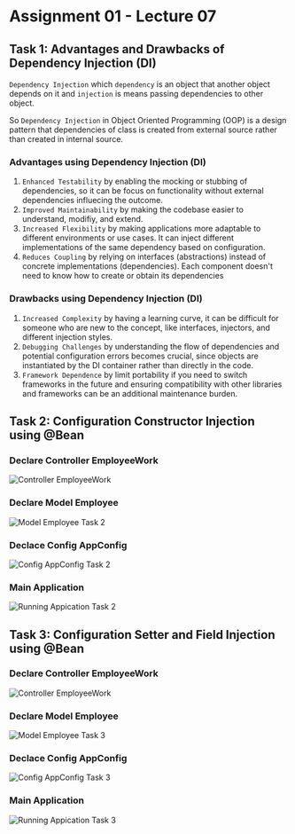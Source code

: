 # Assignment 01 - Lecture 07

## Task 1: Advantages and Drawbacks of Dependency Injection (DI)

`Dependency Injection` which `dependency` is an object that another object depends on it and `injection` is means passing dependencies to other object.

So `Dependency Injection` in Object Oriented Programming (OOP) is a design pattern that dependencies of class is created from external source rather than created in internal source.

### Advantages using Dependency Injection (DI)

1. `Enhanced Testability` by enabling the mocking or stubbing of dependencies, so it can be focus on functionality without external dependencies influecing the outcome.
2. `Improved Maintainability` by making the codebase easier to understand, modifiy, and extend.
3. `Increased Flexibility` by making applications more adaptable to different environments or use cases. It can inject different implementations of the same dependency based on configuration.
4. `Reduces Coupling` by relying on interfaces (abstractions) instead of concrete implementations (dependencies). Each component doesn't need to know how to create or obtain its dependencies

### Drawbacks using Dependency Injection (DI)

1. `Increased Complexity` by having a learning curve, it can be difficult for someone who are new to the concept, like interfaces, injectors, and different injection styles.
2. `Debugging Challenges` by understanding the flow of dependencies and potential configuration errors becomes crucial, since objects are instantiated by the DI container rather than directly in the code.
3. `Framework Dependence` by limit portability if you need to switch frameworks in the future and ensuring compatibility with other libraries and frameworks can be an additional maintenance burden.

## Task 2: Configuration Constructor Injection using @Bean

### Declare Controller EmployeeWork

![Controller EmployeeWork](img/Create%20Controller%20EmployeeWork.PNG)

### Declare Model Employee

![Model Employee Task 2](img/Create%20Model%20Employee%201.PNG)

### Declace Config AppConfig

![Config AppConfig Task 2](img/Create%20Config%20AppConfig.PNG)

### Main Application

![Running Appication Task 2](img/Running%20Application%20Constructor%20DI.PNG)

## Task 3: Configuration Setter and Field Injection using @Bean

### Declare Controller EmployeeWork

![Controller EmployeeWork](img/Create%20Controller%20EmployeeWork.PNG)

### Declare Model Employee

![Model Employee Task 3](img/Create%20Model%20Employee%202.PNG)

### Declace Config AppConfig

![Config AppConfig Task 3](img/Create%20Config%20AppConfig.PNG)

### Main Application

![Running Appication Task 3](img/Running%20Application%20Setter%20and%20Field%20DI.PNG)